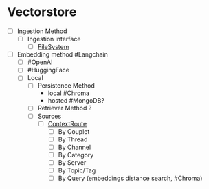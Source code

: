 # Vectorstore

- [ ] Ingestion Method
    - [ ] Ingestion interface
        - [ ] [FileSystem](FileSystem.md)
- [ ] Embedding method #Langchain
    - [ ] #OpenAI
    - [ ] #HuggingFace
    - [ ] Local
        - [ ] Persistence Method
            - local #Chroma
            - hosted #MongoDB?
        - [ ] Retriever Method ?
        - [ ] Sources
            - [ ] [ContextRoute](ContextRoute.md)
                - [ ] By Couplet
                - [ ] By Thread
                - [ ] By Channel
                - [ ] By Category
                - [ ] By Server
                - [ ] By Topic/Tag
                - [ ] By Query (embeddings distance search, #Chroma)
